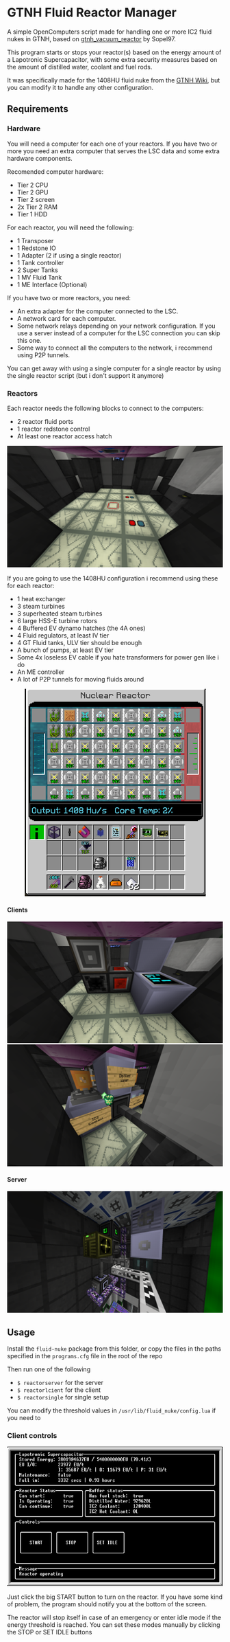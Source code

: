 # GTNH Fluid Reactor Manager

A simple OpenComputers script made for handling one or more IC2 fluid nukes in GTNH, based 
on [gtnh_vacuum_reactor](https://github.com/Sopel97/gtnh_vacuum_reactor) by Sopel97.

This program starts or stops your reactor(s) based on the energy amount of a Lapotronic
Supercapacitor, with some extra security measures based on the amount of distilled water,
coolant and fuel rods.

It was specifically made for the 1408HU fluid nuke from the 
[GTNH Wiki](https://gtnh.miraheze.org/wiki/Nuclear_Reactor), but you can
modify it to handle any other configuration.

## Requirements

### Hardware

You will need a computer for each one of your reactors. If you have two or more you
need an extra computer that serves the LSC data and some extra hardware components.

Recomended computer hardware:
- Tier 2 CPU
- Tier 2 GPU
- Tier 2 screen 
- 2x Tier 2 RAM
- Tier 1 HDD

For each reactor, you will need the following:
- 1 Transposer
- 1 Redstone IO
- 1 Adapter (2 if using a single reactor)
- 1 Tank controller
- 2 Super Tanks
- 1 MV Fluid Tank
- 1 ME Interface (Optional)

If you have two or more reactors, you need:
- An extra adapter for the computer connected to the LSC.
- A network card for each computer.
- Some network relays depending on your network configuration. If you use a server instead
of a computer for the LSC connection you can skip this one.
- Some way to connect all the computers to the network, i recommend using P2P tunnels.

You can get away with using a single computer for a single reactor by using the single reactor
script (but i don't support it anymore)

### Reactors

Each reactor needs the following blocks to connect to the computers:
- 2 reactor fluid ports
- 1 reactor redstone control
- At least one reactor access hatch

![reactor_top](screenshots/reactor_top.png) 

If you are going to use the 1408HU configuration i recommend using these for each reactor:
- 1 heat exchanger
- 3 steam turbines
- 3 superheated steam turbines
- 6 large HSS-E turbine rotors
- 4 Buffered EV dynamo hatches (the 4A ones)
- 4 Fluid regulators, at least IV tier
- 4 GT Fluid tanks, ULV tier should be enough
- A bunch of pumps, at least EV tier
- Some 4x loseless EV cable if you hate transformers for power gen like i do
- An ME controller
- A lot of P2P tunnels for moving fluids around

<p align="center">
    <img src="screenshots/config.png" alt="config">
</p>

<!-- TODO: Explain this thing and add more images -->

#### Clients
![setup_1](screenshots/setup_1.png) 
![setup_2](screenshots/setup_2.png) 

#### Server
![setup_3](screenshots/setup_3.png) 

## Usage

Install the `fluid-nuke` package from this folder, or copy the files in the paths
specified in the `programs.cfg` file in the root of the repo

Then run one of the following
- `$ reactorserver` for the server
- `$ reactorlcient` for the client
- `$ reactorsingle` for single setup

You can modify the threshold values in `/usr/lib/fluid_nuke/config.lua` if you need to


### Client controls

![ui](screenshots/ui.png) 

Just click the big START button to turn on the reactor. If you have some kind of problem, 
the program should notify you at the bottom of the screen.

The reactor will stop itself in case of an emergency or enter idle mode if the energy
threshold is reached. You can set these modes manually by clicking the STOP or SET IDLE buttons
